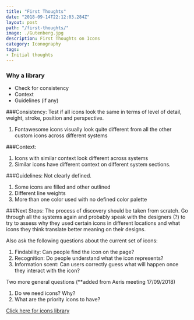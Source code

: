 ```yaml
---
title: "First Thoughts"
date: "2018-09-14T22:12:03.284Z"
layout: post
path: "/first-thoughts/"
image: ./Gutenberg.jpg
description: First Thoughts on Icons
category: Iconography
tags:
- Initial thoughts
---
```


### Why a library

- Check for consistency
- Context
- Guidelines (if any)

###Consistency:
Test if all icons look the same in terms of level of detail, weight, stroke, position and perspective. 

1. Fontawesome icons visually look quite different from all the other custom icons across different systems

###Context: 
1. Icons with similar context look different across systems
2. Similar icons have different context on different system sections. 

###Guidelines:
Not clearly defined.  
1. Some icons are filled and other outlined
2. Different line weights
3. More than one color used with no defined color palette

###Next Steps:
The process of discovery should be taken from scratch. Go through all the systems again and probably speak with the designers (?) to try to assess why they used certain icons in different locations and what icons they think translate better meaning on their designs.  

Also ask the following questions about the current set of icons:
1. Findability: Can people find the icon on the page?
2. Recognition: Do people understand what the icon represents?
3. Information scent: Can users correctly guess what will happen once they interact with the icon?

Two more general questions (**added from Aeris meeting 17/09/2018)
1. Do we need icons? Why?
2. What are the priority icons to have?

[Click here for icons library](/icons)